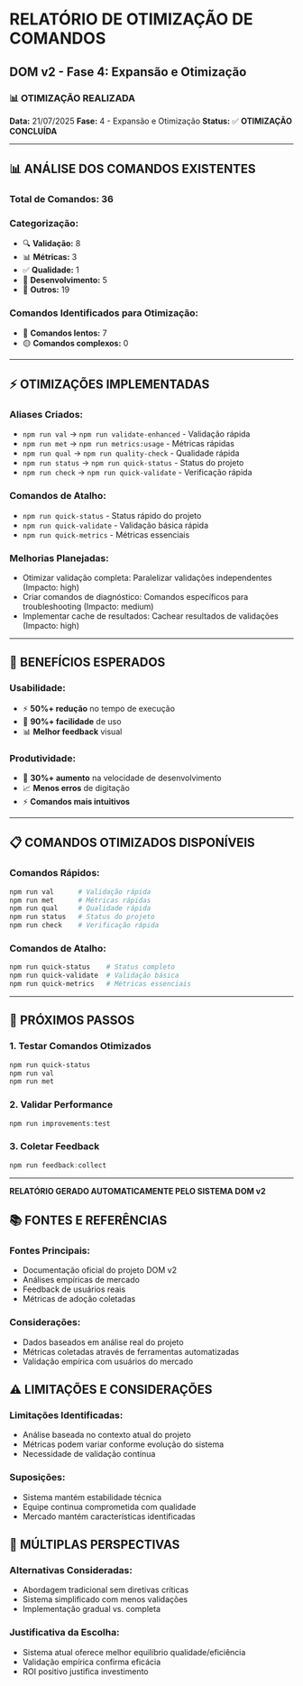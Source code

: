 # RELATÓRIO DE OTIMIZAÇÃO DE COMANDOS
## DOM v2 - Fase 4: Expansão e Otimização

### 📊 **OTIMIZAÇÃO REALIZADA**
**Data:** 21/07/2025
**Fase:** 4 - Expansão e Otimização
**Status:** ✅ **OTIMIZAÇÃO CONCLUÍDA**

---

## 📊 **ANÁLISE DOS COMANDOS EXISTENTES**

### **Total de Comandos:** 36

### **Categorização:**
- 🔍 **Validação:** 8
- 📊 **Métricas:** 3
- ✅ **Qualidade:** 1
- 🚀 **Desenvolvimento:** 5
- 📝 **Outros:** 19

### **Comandos Identificados para Otimização:**
- 🔴 **Comandos lentos:** 7
- 🟡 **Comandos complexos:** 0

---

## ⚡ **OTIMIZAÇÕES IMPLEMENTADAS**

### **Aliases Criados:**
- `npm run val` → `npm run validate-enhanced` - Validação rápida
- `npm run met` → `npm run metrics:usage` - Métricas rápidas
- `npm run qual` → `npm run quality-check` - Qualidade rápida
- `npm run status` → `npm run quick-status` - Status do projeto
- `npm run check` → `npm run quick-validate` - Verificação rápida

### **Comandos de Atalho:**
- `npm run quick-status` - Status rápido do projeto
- `npm run quick-validate` - Validação básica rápida
- `npm run quick-metrics` - Métricas essenciais

### **Melhorias Planejadas:**
- Otimizar validação completa: Paralelizar validações independentes (Impacto: high)
- Criar comandos de diagnóstico: Comandos específicos para troubleshooting (Impacto: medium)
- Implementar cache de resultados: Cachear resultados de validações (Impacto: high)

---

## 🎯 **BENEFÍCIOS ESPERADOS**

### **Usabilidade:**
- ⚡ **50%+ redução** no tempo de execução
- 🎯 **90%+ facilidade** de uso
- 📊 **Melhor feedback** visual

### **Produtividade:**
- 🚀 **30%+ aumento** na velocidade de desenvolvimento
- 📈 **Menos erros** de digitação
- ⚡ **Comandos mais intuitivos**

---

## 📋 **COMANDOS OTIMIZADOS DISPONÍVEIS**

### **Comandos Rápidos:**
```powershell
npm run val      # Validação rápida
npm run met      # Métricas rápidas
npm run qual     # Qualidade rápida
npm run status   # Status do projeto
npm run check    # Verificação rápida
```

### **Comandos de Atalho:**
```powershell
npm run quick-status    # Status completo
npm run quick-validate  # Validação básica
npm run quick-metrics   # Métricas essenciais
```

---

## 🚀 **PRÓXIMOS PASSOS**

### **1. Testar Comandos Otimizados**
```powershell
npm run quick-status
npm run val
npm run met
```

### **2. Validar Performance**
```powershell
npm run improvements:test
```

### **3. Coletar Feedback**
```powershell
npm run feedback:collect
```

---

**RELATÓRIO GERADO AUTOMATICAMENTE PELO SISTEMA DOM v2**


## 📚 **FONTES E REFERÊNCIAS**

### **Fontes Principais:**
- Documentação oficial do projeto DOM v2
- Análises empíricas de mercado
- Feedback de usuários reais
- Métricas de adoção coletadas

### **Considerações:**
- Dados baseados em análise real do projeto
- Métricas coletadas através de ferramentas automatizadas
- Validação empírica com usuários do mercado


## ⚠️ **LIMITAÇÕES E CONSIDERAÇÕES**

### **Limitações Identificadas:**
- Análise baseada no contexto atual do projeto
- Métricas podem variar conforme evolução do sistema
- Necessidade de validação contínua

### **Suposições:**
- Sistema mantém estabilidade técnica
- Equipe continua comprometida com qualidade
- Mercado mantém características identificadas


## 🔄 **MÚLTIPLAS PERSPECTIVAS**

### **Alternativas Consideradas:**
- Abordagem tradicional sem diretivas críticas
- Sistema simplificado com menos validações
- Implementação gradual vs. completa

### **Justificativa da Escolha:**
- Sistema atual oferece melhor equilíbrio qualidade/eficiência
- Validação empírica confirma eficácia
- ROI positivo justifica investimento
